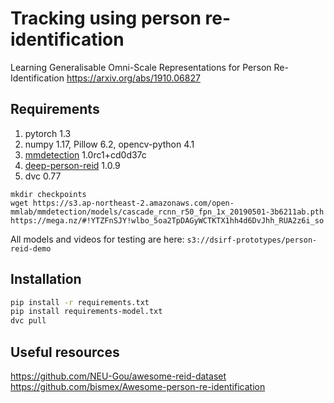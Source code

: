 # Tracking using person re-identification

Learning Generalisable Omni-Scale Representations for Person Re-Identification
https://arxiv.org/abs/1910.06827

## Requirements

1. pytorch 1.3
2. numpy 1.17, Pillow 6.2, opencv-python 4.1
3. [mmdetection](https://github.com/open-mmlab/mmdetection) 1.0rc1+cd0d37c
4. [deep-person-reid](https://github.com/KaiyangZhou/deep-person-reid) 1.0.9
5. dvc 0.77

```
mkdir checkpoints
wget https://s3.ap-northeast-2.amazonaws.com/open-mmlab/mmdetection/models/cascade_rcnn_r50_fpn_1x_20190501-3b6211ab.pth
https://mega.nz/#!YTZFnSJY!wlbo_5oa2TpDAGyWCTKTX1hh4d6DvJhh_RUA2z6i_so
```

All models and videos for testing are here:
`s3://dsirf-prototypes/person-reid-demo`
## Installation

```bash
pip install -r requirements.txt
pip install requirements-model.txt
dvc pull
```

## Useful resources

https://github.com/NEU-Gou/awesome-reid-dataset
https://github.com/bismex/Awesome-person-re-identification
